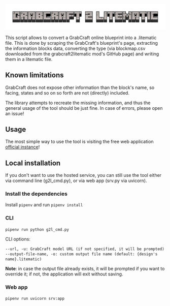 ![Grabcraft 2 Litematic logo](./web/static/img/logo.webp)

This script allows to convert a GrabCraft online blueprint into a .litematic file.
This is done by scraping the GrabCraft's blueprint's page, extracting the information blocks data, converting the type (via blockmap.csv downloaded from the grabcraft2litematic mod's GitHub page) and writing them in a litematic file.

## Known limitations

GrabCraft does not expose other information than the block's name, so facing, states and so on so forth are not (directly) included.

The library attempts to recreate the missing information, and thus the general usage of the tool should be just fine. In case of errors, please open an issue!

## Usage

The most simple way to use the tool is visiting the free web application [official instance](https://grabcraft2litematic.giacomofurlan.name/)!

## Local installation

If you don't want to use the hosted service, you can still use the tool either via command line (g2l_cmd.py), or via web app (srv.py via uvicorn).

### Install the dependencies

Install `pipenv` and run `pipenv install`

### CLI

`pipenv run python g2l_cmd.py`

CLI options:

    --url, -u: GrabCraft model URL (if not specified, it will be prompted)
    --output-file-name, -o: custom output file name (default: {design's name}.litematic)

**Note**: in case the output file already exists, it will be prompted if you want to override it; if not, the application will exit without saving.

### Web app

`pipenv run uvicorn srv:app`
